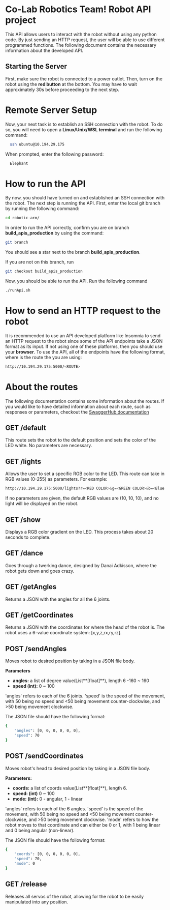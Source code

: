 # Co-Lab Robotics Team! Robot API project
This API allows users to interact with the robot without using any python code. By just sending an HTTP request, the user will be able to use different programmed functions. The following document contains the necessary information about the developed API.

## Starting the Server
First, make sure the robot is connected to a power outlet. Then, turn on the robot using the **red button** at the bottom. You may have to wait approximately 30s before proceeding to the next step.

# Remote Server Setup
Now, your next task is to establish an SSH connection with the robot. To do so, you will need to open a **Linux/Unix/WSL terminal** and run the following command:

```bash
  ssh ubuntu@10.194.29.175
```

When prompted, enter the following password:
```bash
  Elephant
```

# How to run the API
By now, you should have turned on and established an SSH connection with the robot. 
The next step is running the API. First, enter the local git branch by running the following command:
```bash
cd robotic-arm/
```

In order to run the API correctly, confirm you are on branch **build_apis_production** by using the command:
```bash
git branch
```
You should see a star next to the branch **build_apis_production**. 

If you are not on this branch, run
```bash
git checkout build_apis_production
```
Now, you should be able to run the API.
Run the following command
```bash
./runApi.sh
```

# How to send an HTTP request to the robot
It is recommended to use an API developed platform like Insomnia to send an HTTP request to the robot since some of the API endpoints take a JSON format as its input. If not using one of these platforms, then you should use your **browser**.
To use the API, all of the endpoints have the following format, where <ROUTE> is the route the you are using:
```bash
http://10.194.29.175:5000/<ROUTE>
```  

# About the routes

The following documentation contains some information about the routes. If you would like to have detailed information about each route, such as responses or parameters, checkout the [SwaggerHub documentation](https://app.swaggerhub.com/apis/RAULNGTANG/robotAPI/1.0.0)

## GET /default
This route sets the robot to the default position and sets the color of the LED white. No parameters are necessary.

## GET /lights
Allows the user to set a specific RGB color to the LED. This route can take in RGB values (0-255) as parameters. For example:
```bash
http://10.194.29.175:5000/lights?r=<RED COLOR>&g=<GREEN COLOR>&b=<Blue color>
``` 
If no parameters are given, the default RGB values are (10, 10, 10), and no light will be displayed on the robot.

## GET /show
Displays a RGB color gradient on the LED. This process takes about 20 seconds to complete. 

## GET /dance
Goes through a twerking dance, designed by Danai Adkisson, where the robot gets down and goes crazy. 

## GET /getAngles
Returns a JSON with the angles for all the 6 joints. 

## GET /getCoordinates
Returns a JSON with the coordinates for where the head of the robot is. The robot uses a 6-value coordinate system: [x,y,z,rx,ry,rz]. 

## POST /sendAngles
Moves robot to desired position by taking in a JSON file body.

**Parameters**
* **angles:**  a list of degree value(List**[float]**), length 6 -160 ~ 160
* **speed (int):** 0 ~ 100

'angles' refers to each of the 6 joints. 'speed' is the speed of the movement, with 50 being no speed and <50 being movement counter-clockwise, and >50 being movement clockwise. 

The JSON file should have the following format:

```bash
{
    "angles": [0, 0, 0, 0, 0, 0],
    "speed": 70
}
```

## POST /sendCoordinates
Moves robot's head to desired position by taking in a JSON file body.

**Parameters:**
* **coords:** a list of coords value(List**[float]**), length 6.
* **speed: (int)** 0 ~ 100
* **mode: (int):** 0 - angular, 1 - linear

'angles' refers to each of the 6 angles. 'speed' is the speed of the movement, with 50 being no speed and <50 being movement counter-clockwise, and >50 being movement clockwise. 'mode' refers to how the robot moves to that coordinate and can either be 0 or 1, with 1 being linear and 0 being angular (non-linear). 

The JSON file should have the following format:

```bash 
{
    "coords": [0, 0, 0, 0, 0, 0],
    "speed": 70,
    "mode": 0
}
```

## GET /release
Releases all servos of the robot, allowing for the robot to be easily manipulated into any position.
